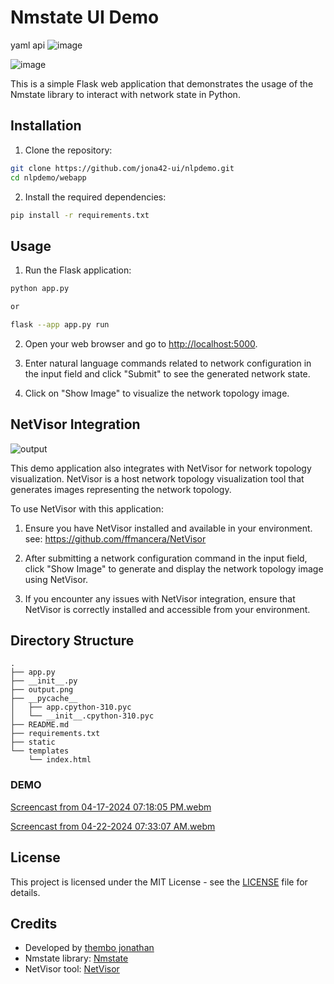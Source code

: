 # Nmstate UI Demo
yaml api
![image](https://github.com/jona42-ui/nlpdemo/assets/78595738/1cf53e68-8769-4050-b0b1-d45e6e2e678e)

![image](https://github.com/jona42-ui/nlpdemo/assets/78595738/fd8e5cad-3988-4dcf-b1a2-767e7dc1bd92)

This is a simple Flask web application that demonstrates the usage of the Nmstate library to interact with network state in Python.

## Installation

1. Clone the repository:

```bash
git clone https://github.com/jona42-ui/nlpdemo.git
cd nlpdemo/webapp
```

2. Install the required dependencies:

```bash
pip install -r requirements.txt
```

## Usage

1. Run the Flask application:

```bash
python app.py

or

flask --app app.py run
```

2. Open your web browser and go to [http://localhost:5000](http://127.0.0.1:5000).

3. Enter natural language commands related to network configuration in the input field and click "Submit" to see the generated network state.

4. Click on "Show Image" to visualize the network topology image.

## NetVisor Integration
![output](https://github.com/jona42-ui/nlpdemo/assets/78595738/11fc56dd-02e5-44f2-b0b5-82c6a4f26257)


This demo application also integrates with NetVisor for network topology visualization. NetVisor is a host network topology visualization tool that generates images representing the network topology.

To use NetVisor with this application:

1. Ensure you have NetVisor installed and available in your environment. see: https://github.com/ffmancera/NetVisor

2. After submitting a network configuration command in the input field, click "Show Image" to generate and display the network topology image using NetVisor.

3. If you encounter any issues with NetVisor integration, ensure that NetVisor is correctly installed and accessible from your environment.

## Directory Structure

```
.
├── app.py
├── __init__.py
├── output.png
├── __pycache__
│   ├── app.cpython-310.pyc
│   └── __init__.cpython-310.pyc
├── README.md
├── requirements.txt
├── static
└── templates
    └── index.html

```

### DEMO


[Screencast from 04-17-2024 07:18:05 PM.webm](https://github.com/jona42-ui/nlpdemo/assets/78595738/d75133a9-946b-42ae-b562-2cec21150d20)


[Screencast from 04-22-2024 07:33:07 AM.webm](https://github.com/jona42-ui/nlpdemo/assets/78595738/6d4eb9bf-abfc-4f36-a1e4-99e091df50fe)




## License

This project is licensed under the MIT License - see the [LICENSE](LICENSE) file for details.

## Credits

- Developed by [thembo jonathan](https://github.com/jona42-ui)
- Nmstate library: [Nmstate ](https://github.com/nmstate/nmstate)
- NetVisor tool: [NetVisor](https://github.com/ffmancera/NetVisor)
